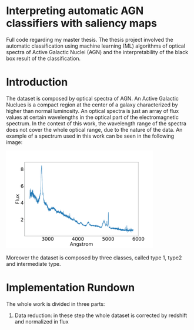 # Interpreting automatic AGN classifiers with saliency maps

Full code regarding my master thesis. The thesis project involved the automatic classification using machine learning (ML) algorithms of optical spectra of
Active Galactic Nuclei (AGN) and the interpretability of the black box result of the classification.

<h1>
  Introduction
</h1>

The dataset is composed by optical spectra of AGN. An Active Galactic Nuclues is a compact region at the center of a galaxy characterized by higher than normal
luminosity. An optical spectra is just an array of flux values at certain wavelengths in the optical part of the electromagnetic spectrum. In the context of this
work, the wavelength range of the spectra does not cover the whole optical range, due to the nature of the data.
An example of a spectrum used in this work can be seen in the following image:

<img src="img/example_spectra.png" width="400">

Moreover the dataset is composed by three classes, called type 1, type2 and intermediate type.

<h1>
  Implementation Rundown
</h1>

The whole work is divided in three parts:

1. Data reduction:
in these step the whole dataset is corrected by redshift and normalized in flux
